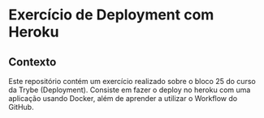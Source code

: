 # Exercício de Deployment com Heroku

## Contexto
Este repositório contém um exercício realizado sobre o bloco 25 do curso da Trybe (Deployment).
Consiste em fazer o deploy no heroku com uma aplicação usando Docker, além de aprender a utilizar o Workflow do GitHub.
